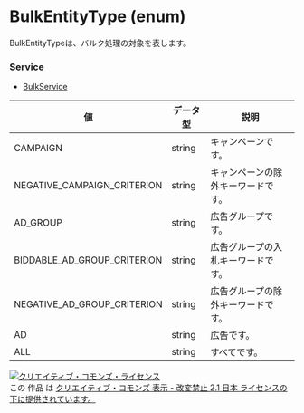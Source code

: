 # BulkEntityType (enum)
BulkEntityTypeは、バルク処理の対象を表します。
### Service
+ [BulkService](../services/BulkService.md)

| 値 | データ型 | 説明 | 
|---|---|---|
| CAMPAIGN| string| キャンペーンです。 |
| NEGATIVE_CAMPAIGN_CRITERION| string| キャンペーンの除外キーワードです。 |
| AD_GROUP| string| 広告グループです。 |
| BIDDABLE_AD_GROUP_CRITERION| string| 広告グループの入札キーワードです。 |
| NEGATIVE_AD_GROUP_CRITERION| string| 広告グループの除外キーワードです。 |
| AD| string| 広告です。 |
| ALL| string| すべてです。 |
<a rel="license" href="http://creativecommons.org/licenses/by-nd/2.1/jp/"><img alt="クリエイティブ・コモンズ・ライセンス" style="border-width:0" src="https://i.creativecommons.org/l/by-nd/2.1/jp/88x31.png" /></a><br />この 作品 は <a rel="license" href="http://creativecommons.org/licenses/by-nd/2.1/jp/">クリエイティブ・コモンズ 表示 - 改変禁止 2.1 日本 ライセンスの下に提供されています。</a>
